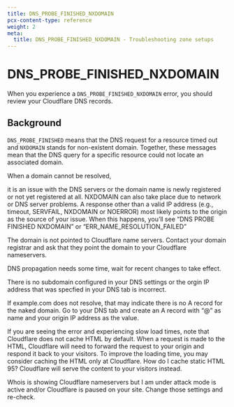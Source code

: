 ```yaml
---
title: DNS_PROBE_FINISHED_NXDOMAIN
pcx-content-type: reference
weight: 2
meta:
  title: DNS_PROBE_FINISHED_NXDOMAIN - Troubleshooting zone setups
---
```


# DNS_PROBE_FINISHED_NXDOMAIN

When you experience a `DNS_PROBE_FINISHED_NXDOMAIN` error, you should review your Cloudflare DNS records. 

## Background

`DNS_PROBE_FINISHED` means that the DNS request for a resource timed out and `NXDOMAIN` stands for non-existent domain. Together, these messages mean that the DNS query for a specific resource could not locate an associated domain.

When a domain cannot be resolved, 

  it is an issue with the DNS servers or the domain name is newly registered or not yet registered at all. NXDOMAIN can also take place due to network or DNS server problems. A response other than a valid IP address (e.g., timeout, SERVFAIL, NXDOMAIN or NOERROR) most likely points to the origin as the source of your issue. When this happens, you’ll see “DNS PROBE FINISHED NXDOMAIN” or “ERR_NAME_RESOLUTION_FAILED”

The domain is not pointed to Cloudflare name servers. Contact your domain registrar and ask that they point the domain to your Cloudflare nameservers.

DNS propagation needs some time, wait for recent changes to take effect.

There is no subdomain configured in your DNS settings or the orgin IP address that was specfied in your DNS tab is incorrect.

If example.com does not resolve, that may indicate there is no A record for the naked domain. Go to your DNS tab and create an A record with “@” as name and your origin IP address as the value.

If you are seeing the error and experiencing slow load times, note that Cloudflare does not cache HTML by default. When a request is made to the HTML, Cloudflare will need to forward the request to your origin and respond it back to your visitors. To improve the loading time, you may consider caching the HTML only at Cloudflare. How do I cache static HTML 95? Cloudflare will serve the content to your visitors instead.

Whois is showing Cloudflare nameservers but I am under attack mode is active and/or Cloudflare is paused on your site. Change those settings and re-check.